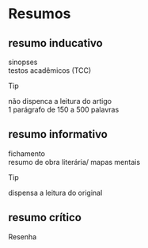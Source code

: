 # Resumos

## resumo inducativo
sinopses\
testos acadêmicos (TCC)

>[!TIP]
>não dispenca a leitura do artigo\
>1 parágrafo de 150 a 500 palavras

## resumo informativo
fichamento\
resumo de obra literária/ mapas mentais

>[!TIP]
>dispensa a leitura do original

## resumo crítico
Resenha
